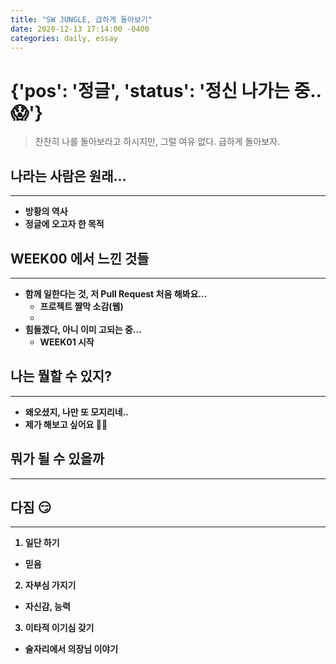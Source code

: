 ```yaml
---
title: "SW JUNGLE, 급하게 돌아보기"
date: 2020-12-13 17:14:00 -0400
categories: daily, essay
---
```

# {'pos': '정글', 'status': '정신 나가는 중..😱'} 

> 찬찬히 나를 돌아보라고 하시지만, 그럴 여유 없다. 급하게 돌아보자.

## <b>나라는 사람은 원래...  
***
* 방황의 역사
* 정글에 오고자 한 목적  


## <b>WEEK00 에서 느낀 것들
***
* 함께 일한다는 것, 저 Pull Request 처음 해봐요...
  * 프로젝트 짤막 소감(웹)
  * 
* 힘들겠다, 아니 이미 고되는 중...  
  * WEEK01 시작  


## <b>나는 뭘할 수 있지?
***
* 왜오셨지, 나만 또 모지리네..
* 제가 해보고 싶어요 🙋‍♂️  


## <b>뭐가 될 수 있을까
***


## <b>다짐 😏
***
  1. 일단 하기
   * 믿음
  2. 자부심 가지기  
   * 자신감, 능력
  3. 이타적 이기심 갖기  
  * 술자리에서 의장님 이야기
